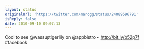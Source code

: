 ```yaml
---
layout: status
originalUrl: 'https://twitter.com/marcgg/status/24089596791'
isReply: false
date: 2010-09-10 09:07:13
---
```


Cool to see @wassuptigerlily on @appbistro ~ http://bit.ly/b52p7f #facebook
